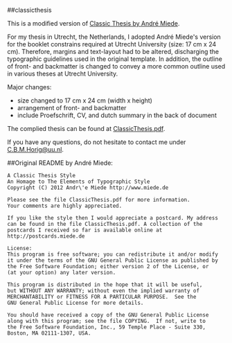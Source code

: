 ##classicthesis

This is a modified version of [Classic Thesis by André Miede](http://www.miede.de/index.php?page=classicthesis).

For my thesis in Utrecht, the Netherlands, I adopted André Miede's version for the booklet constrains required at Utrecht University (size: 17 cm x 24 cm). Therefore, margins and text-layout had to be altered, discharging the typographic guidelines used in the original template. In addition, the outline of front- and backmatter is changed to convey a more common outline used in various theses at Utrecht University.

Major changes:
* size changed to 17 cm x 24 cm (width x height)
* arrangement of front- and backmatter
* include Proefschrift, CV, and dutch summary in the back of document

The complied thesis can be found at [ClassicThesis.pdf](https://www.dropbox.com/s/no538uhyfsnzo7d/ClassicThesis.pdf?dl=1).

If you have any questions, do not hesitate to contact me under [C.B.M.Horig@uu.nl](mailto:C.B.M.Horig@uu.nl).


##Original README by André Miede:

    A Classic Thesis Style
    An Homage to The Elements of Typographic Style
    Copyright (C) 2012 Andr\'e Miede http://www.miede.de

    Please see the file ClassicThesis.pdf for more information.
    Your comments are highly appreciated.

    If you like the style then I would appreciate a postcard. My address 
    can be found in the file ClassicThesis.pdf. A collection of the 
    postcards I received so far is available online at 
    http://postcards.miede.de

    License:
    This program is free software; you can redistribute it and/or modify
    it under the terms of the GNU General Public License as published by
    the Free Software Foundation; either version 2 of the License, or
    (at your option) any later version.

    This program is distributed in the hope that it will be useful,
    but WITHOUT ANY WARRANTY; without even the implied warranty of
    MERCHANTABILITY or FITNESS FOR A PARTICULAR PURPOSE.  See the
    GNU General Public License for more details.

    You should have received a copy of the GNU General Public License
    along with this program; see the file COPYING.  If not, write to
    the Free Software Foundation, Inc., 59 Temple Place - Suite 330,
    Boston, MA 02111-1307, USA.

